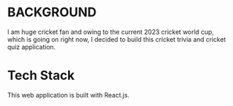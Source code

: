 # BACKGROUND

I am huge cricket fan and owing to the current 2023 cricket world cup, which is going on right now, I decided to build this cricket trivia and cricket quiz application.

# Tech Stack

This web application is built with React.js.